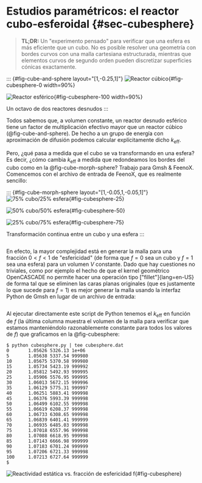 # Estudios paramétricos: el reactor cubo-esferoidal {#sec-cubesphere}

> **TL;DR:** Un "experimento pensado" para verificar que una esfera es más eficiente que un cubo. No es posible resolver una geometría con bordes curvos con una malla cartesiana estructurada, mientras que elementos curvos de segundo orden pueden discretizar superficies cónicas exactamente.

::: {#fig-cube-and-sphere layout="[1,-0.25,1]"}
![Reactor cúbico](cubesphere-0.png){#fig-cubesphere-0 width=90%}

![Reactor esférico](cubesphere-100.png){#fig-cubesphere-100 width=90%}
 
Un octavo de dos reactores desnudos
:::

Todos sabemos que, a volumen constante, un reactor desnudo esférico tiene un factor de multiplicación efectivo mayor que un reactor cúbico (@fig-cube-and-sphere).
De hecho a un grupo de energía con aproximación de  difusión podemos calcular explícitamente dicho $k_\text{eff}$.


 
Pero, ¿qué pasa a medida que el cubo se va transformando en una esfera?
Es decir, ¿cómo cambia $k_\text{eff}$ a medida que redondeamos los bordes del cubo como en la @fig-cube-morph-sphere? Trabajo para Gmsh & FeenoX. Comencemos con el archivo de entrada de FeenoX, que es realmente sencillo:

::: {#fig-cube-morph-sphere layout="[1,-0.05,1,-0.05,1]"}
![75% cubo/25% esfera](cubesphere-25.png){#fig-cubesphere-25}

![50% cubo/50% esfera](cubesphere-50.png){#fig-cubesphere-50}

![25% cubo/75% esfera](cubesphere-75.png){#fig-cubesphere-75}
 
Transformación continua entre un cubo y una esfera
:::

```{.feenox include="cubesphere.fee"}
```

En efecto, la mayor complejidad está en generar la malla para una fracción $0 < f < 1$ de "esfericidad" (de forma que $f=0$ sea un cubo y $f=1$ sea una esfera) para un volumen $V$ constante.
Dado que hay cuestiones no triviales, como por ejemplo el hecho de que el kernel geométrico OpenCASCADE no permite hacer una operación tipo ["fillet"]{lang=en-US} de forma tal que se eliminen las caras planas originales (que es justamente lo que sucede para $f=1$) es mejor generar la malla usando la interfaz Python de Gmsh en lugar de un archivo de entrada:
 
```{.python include="cubesphere.py"}
```

Al ejecutar directamente este script de Python tenemos el $k_\text{eff}$ en función de $f$ (la última columna muestra el volumen de la malla para verificar que estamos manteniéndolo razonablemente constante para todos los valores de $f$) que graficamos en la @fig-cubesphere:

```terminal
$ python cubesphere.py | tee cubesphere.dat 
0       1.05626 5326.13 1e+06
5       1.05638 5337.54 999980
10      1.05675 5370.58 999980
15      1.05734 5423.19 999992
20      1.05812 5492.93 999995
25      1.05906 5576.95 999995
30      1.06013 5672.15 999996
35      1.06129 5775.31 999997
40      1.06251 5883.41 999998
45      1.06376 5993.39 999998
50      1.06499 6102.55 999998
55      1.06619 6208.37 999998
60      1.06733 6308.65 999998
65      1.06839 6401.41 999999
70      1.06935 6485.03 999998
75      1.07018 6557.96 999998
80      1.07088 6618.95 999998
85      1.07143 6666.98 999999
90      1.07183 6701.24 999999
95      1.07206 6721.33 999998
100     1.07213 6727.64 999999
$
```

![Reactividad estática vs. fracción de esfericidad $f$](cubesphere.svg){#fig-cubesphere}

